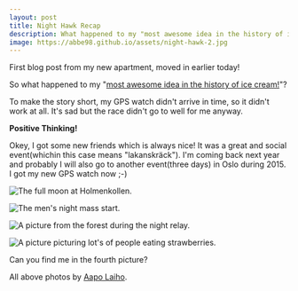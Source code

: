 ```yaml
---
layout: post
title: Night Hawk Recap
description: What happened to my "most awesome idea in the history of ice cream"?
image: https://abbe98.github.io/assets/night-hawk-2.jpg
---
```


First blog post from my new apartment, moved in earlier today!

So what happened to my "[most awesome idea in the history of ice cream!][1]"?

To make the story short, my GPS watch didn't arrive in time, so it didn't work at all. It's sad but the race didn't go to well for me anyway. 

**Positive Thinking!**

Okey, I got some new friends which is always nice! It was a great and social event(whichin this case means "lakanskräck"). I'm coming back next year and probably I will also go to another event(three days) in Oslo during 2015. I got my new GPS watch now ;-)

![The full moon at Holmenkollen.](https://abbe98.github.io/assets/night-hawk-1.jpg)

![The men's night mass start.](https://abbe98.github.io/assets/night-hawk-2.jpg)

![A picture from the forest during the night relay.](https://abbe98.github.io/assets/night-hawk-3.jpg)

![A picture picturing lot's of people eating strawberries.](https://abbe98.github.io/assets/night-hawk-4.jpg)

Can you find me in the fourth picture?

All above photos by [Aapo Laiho][2].

[1]: https://abbe98.github.io/blog/2014/06/23/norway-open-data-and-night-hawk
[2]: https://www.facebook.com/aapo.laiho